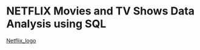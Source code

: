 # NETFLIX Movies and TV Shows Data Analysis using SQL


[Netflix_logo](https://github.com/krishnavamsi42/NETFLIX-_SQL_PROJECT/blob/main/logo.png)
